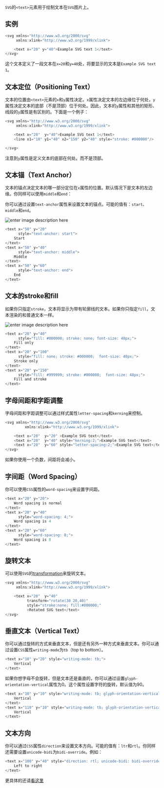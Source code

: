 `SVG`的`<text>`元素用于绘制文本在`SVG`图片上。

## 实例

```c
<svg xmlns="http://www.w3.org/2000/svg"
     xmlns:xlink="http://www.w3.org/1999/xlink">

    <text x="20" y="40">Example SVG text 1</text>
</svg>
```

这个文本定义了一段文本在`x=20`和`y=40`处，将要显示的文本是`Example SVG text 1`。

## 文本定位（Positioning Text）

文本的位置由`<text>`元素的`x`和`y`属性决定。`x`属性决定文本的左边缘位于何处，`y`属性决定文本的底部（不是顶部）位于何处。因此，文本的`y`属性和其他的矩形、线段的`y`属性是有区别的。下面是一个例子：

```c
<svg xmlns="http://www.w3.org/2000/svg"
     xmlns:xlink="http://www.w3.org/1999/xlink">

    <text x="20"  y="40">Example SVG text 1</text>
    <line x1="10" y1="40" x2="150" y2="40" style="stroke: #000000"/>

</svg>
```

注意到`y`属性是定义文本的底部在何处。而不是顶部。

## 文本锚（Text Anchor）

文本的锚点决定文本的哪一部分定位在`x`属性的位置。默认情况下是文本的左边缘。你同样可以使用`middle`和`end`：

你可以通过设置`text-anchor`属性来设置文本的锚点。可能的值有：`start`、`middle`和`end`。

![enter image description here](http://cookfront.qiniudn.com/43F0D831-0B86-432D-86DB-4DC677C7607E.png)

```c
<text x="50" y="20"
      style="text-anchor: start">
    Start
</text>
<text x="50" y="40"
      style="text-anchor: middle">
    Middle
</text>
<text x="50" y="60"
      style="text-anchor: end">
    End
</text> 
```

## 文本的stroke和fill

如果你只指定`stroke`，文本将显示为带有轮廓线的文本。如果你只指定`fill`，文本渲染的和普通文本一样。

![enter image description here](http://cookfront.qiniudn.com/3D8B9217-59D9-4F1D-ABF5-4C0D92B35505.png)

```c
<text x="20" y="40"
      style="fill: #000000; stroke: none; font-size: 48px;">
    Fill only
</text>
<text x="20" y="100"
      style="fill: none; stroke: #000000;  font-size: 48px;">
    Stroke only
</text>
<text x="20" y="150"
      style="fill: #999999; stroke: #000000;  font-size: 48px;">
    Fill and stroke
</text>
```

## 字母间距和字距调整

字母间距和字距调整可以通过样式属性`letter-spacing`和`kerning`来控制。

```c
<svg xmlns="http://www.w3.org/2000/svg"
         xmlns:xlink="http://www.w3.org/1999/xlink">

    <text x="20"  y="20" >Example SVG text</text>
    <text x="20"  y="40" style="kerning:2;">Example SVG text</text>
    <text x="20"  y="60" style="letter-spacing:2;">Example SVG text</text>
</svg>
```

如果你使用一个负数，间距将会减小。

## 字间距（Word Spacing）

你可以使用`CSS`属性的`word-spacing`来设置字间距。

```c
<text x="20" y="20">
    Word spacing is normal
</text>
<text x="20" y="40"
      style="word-spacing: 4;">
    Word spacing is 4
</text>
<text x="20" y="60"
      style="word-spacing: 8;">
    Word spacing is 8
</text>
```

## 旋转文本

可以使用`SVG`的[transformation](http://tutorials.jenkov.com/svg/svg-transformation.html)来旋转文本。

```c
<svg xmlns="http://www.w3.org/2000/svg"
     xmlns:xlink="http://www.w3.org/1999/xlink">

    <text x="20"  y="40"
          transform="rotate(30 20,40)"
          style="stroke:none; fill:#000000;"
          >Rotated SVG text</text>
</svg>
```

## 垂直文本（Vertical Text）

你可以通过旋转的方式来垂直文本，但是还有另外一种方式来垂直文本。你可以通过设置`CSS`属性`writing-mode`为`tb`（top to bottom）。

```c
<text x="10" y="20" style="writing-mode: tb;">
    Vertical
</text>
```

如果你想字母不会旋转，但是文本还是垂直的，你可以通过设置`glyph-orientation-vertical`属性为0。这个属性设置字符的旋转，默认值为90。


```c
<text x="10" y="10" style="writing-mode: tb; glyph-orientation-vertical: 0;">
    Vertical
</text>
<text x="110" y="10" style="writing-mode: tb; glyph-orientation-vertical: 90;">
    Vertical
</text>
```

## 文本方向

你可以通过`CSS`属性`direction`来设置文本方向。可能的值有：`ltr`和`rtl`。你同样还需要设置`unicode-bidi`为`bidi-override`。例如：

```c
<text x="100" y="40" style="direction: rtl; unicode-bidi: bidi-override;">
    Left to right
</text>
```

更具体的还请[看这里](http://tutorials.jenkov.com/svg/text-element.html)

